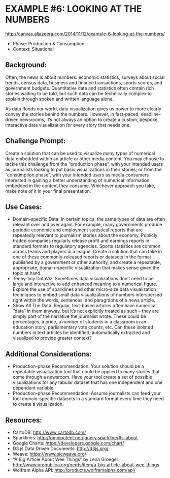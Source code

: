 EXAMPLE #6: LOOKING AT THE NUMBERS
==================================

http://canvas.aljazeera.com/2014/11/12/example-6-looking-at-the-numbers/

* Phase: Production & Consumption
* Context: Situational

## Background:

Often, the news is about numbers: economic statistics, surveys about social trends, census data, business and finance transactions, sports scores, and government budgets. Quantitative data and statistics often contain rich stories waiting to be told, but such data can be technically complex to explain through spoken and written language alone.

As data floods our world, data visualization gives us power to more clearly convey the stories behind the numbers. However, in fast-paced, deadline-driven newsrooms, it’s not always an option to create a custom, bespoke interactive data visualization for every story that needs one.
 

## Challenge Prompt:

Create a solution that can be used to visualize many types of numerical data embedded within an article or other media content. You may choose to tackle this challenge from the “production phase”, with your intended users as journalists looking to put basic visualizations in their stories; or from the “consumption phase”, with your intended users as media consumers interested in gaining a better understanding of numerical information embedded in the content they consume. Whichever approach you take, make note of it in your final presentation.

## Use Cases:

* Domain-specific Data: In certain topics, the same types of data are often relevant over and over again. For example, many governments produce periodic economic and employment statistical reports that are repeatedly relevant to journalism stories about the economy. Publicly traded companies regularly release profit and earnings reports in standard formats to regulatory agencies. Sports statistics are common across teams and players in a league. Create a solution that can take in one of these commonly-released reports or datasets in the format published by a government or other authority, and create a repeatable, appropriate, domain-specific visualization that makes sense given the topic at hand.
* Teeny-tiny DataViz: Sometimes data visualizations don’t need to be large and interactive to add enhanced meaning to a numerical figure. Explore the use of sparklines and other micro-size data visualization techniques to embed small data visualizations of numbers interspersed right within the words, sentences, and paragraphs of a news article.
* Show All The Data: Regular, text-based articles often have numerical “data” in them anyway, but it’s not explicitly treated as such – they are simply part of the narrative the journalist wrote. These could be percentages, a price, a number of students in a classroom in an education story, parliamentary vote counts, etc. Can these isolated numbers in text articles be identified, automatically extracted and visualized to provide greater context?

## Additional Considerations:

* Production-phase Recommendation: Your solution should be a repeatable visualization tool that could be applied to many stories that come through a newsroom. Have your tool create a set of possible visualizations for any tabular dataset that has one independent and one dependent variable.
* Production-phase Recommendation: Assume journalists can feed your tool domain-specific datasets in a standard format every time they need to create a visualization.

## Resources:

* CartoDB: http://www.cartodb.com/
* Sparklines: http://omnipotent.net/jquery.sparkline/#s-about
* Google Charts: https://developers.google.com/chart/
* D3.js Data Driven Documents: http://d3js.org/
* Weave: https://www.oicweave.org/
* “A Big Article About Wee Things” by Lena Groeger: http://www.propublica.org/nerds/item/a-big-article-about-wee-things
* Wolfram Alpha API: http://products.wolframalpha.com/api/
